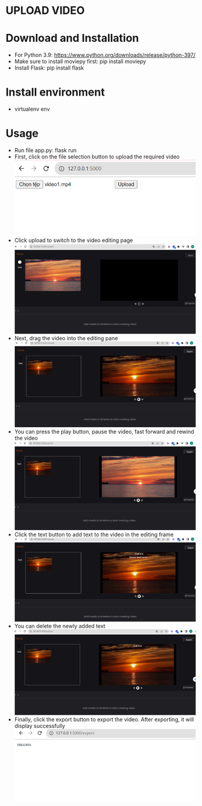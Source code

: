 # UPLOAD VIDEO
# Download and Installation
 - For Python 3.9: https://www.python.org/downloads/release/python-397/
 - Make sure to install moviepy first: pip install moviepy
 - Install Flask: pip install flask
# Install environment
 - virtualenv env


# Usage
 - Run file app.py: flask run
 - First, click on the file selection button to upload the required video
![Alt text](image.png)
 - Click upload to switch to the video editing page
 ![Alt text](image-1.png)
 - Next, drag the video into the editing pane
 ![Alt text](image-2.png)
- You can press the play button, pause the video, fast forward and rewind the video
 ![Alt text](image-3.png)
- Click the text button to add text to the video in the editing frame
 ![Alt text](image-4.png)
- You can delete the newly added text
 ![Alt text](image-5.png)
- Finally, click the export button to export the video. After exporting, it will display successfully
 ![Alt text](image-6.png)